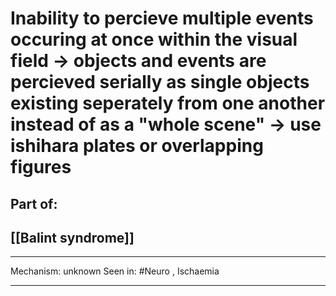 # Inability to percieve multiple events occuring at once within the visual field → objects and events are percieved serially as single objects existing seperately from one another instead of as a "whole scene" → use ishihara plates or overlapping figures
## Part of:
## [[Balint syndrome]]

---

Mechanism: unknown
Seen in: #Neuro , Ischaemia

---